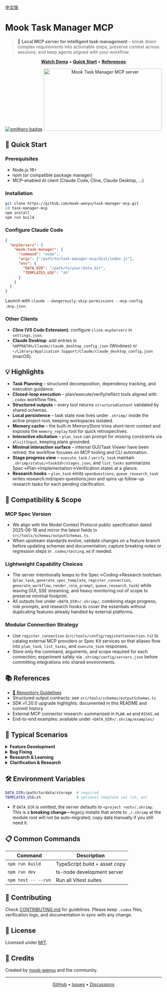 [中文版](README.md)

# Mook Task Manager MCP

> 🤖 **Local MCP server for intelligent task management** – break down complex requirements into actionable steps, preserve context across sessions, and keep agents aligned with your workflow.

<div align="center">

**[Watch Demo](https://www.youtube.com/watch?v=Arzu0lV09so)** • **[Quick Start](#-quick-start)** • **[References](#-references)**

[![smithery badge](https://smithery.ai/badge/@mook-wenyu/task-manager-mcp)](https://smithery.ai/server/@mook-wenyu/task-manager-mcp)
<a href="https://glama.ai/mcp/servers/@mook-wenyu/task-manager-mcp"><img width="380" height="200" src="https://glama.ai/mcp/servers/@mook-wenyu/task-manager-mcp/badge" alt="Mook Task Manager MCP server" /></a>

</div>

## 🚀 Quick Start

### Prerequisites
- Node.js 18+
- npm (or compatible package manager)
- MCP-enabled AI client (Claude Code, Cline, Claude Desktop, ...)

### Installation
```bash
git clone https://github.com/mook-wenyu/task-manager-mcp.git
cd task-manager-mcp
npm install
npm run build
```

### Configure Claude Code
```json
{
  "mcpServers": {
    "mook-task-manager": {
      "command": "node",
      "args": ["/path/to/task-manager-mcp/dist/index.js"],
      "env": {
        "DATA_DIR": "/path/to/your/data_dir",
        "TEMPLATES_USE": "zh"
      }
    }
  }
}
```
Launch with `claude --dangerously-skip-permissions --mcp-config .mcp.json`.

### Other Clients
- **Cline (VS Code Extension)**: configure `cline.mcpServers` in `settings.json`.
- **Claude Desktop**: add entries in `%APPDATA%/Claude/claude_desktop_config.json` (Windows) or `~/Library/Application Support/Claude/claude_desktop_config.json` (macOS).

## 💡 Highlights
- **Task Planning** – structured decomposition, dependency tracking, and execution guidance.
- **Closed-loop execution** – plan/execute/verify/reflect tools aligned with `.codex` workflow files.
- **Structured outputs** – every tool returns `structuredContent` validated by shared schemas.
- **Local persistence** – task state now lives under `.shrimp/` inside the active project root, keeping workspaces isolated.
- **Memory cache** – the built-in MemoryStore trims short-term context and exposes the `memory_replay` tool for quick retrospectives.
- **Interactive elicitation** – `plan_task` can prompt for missing constraints via `elicitInput`, keeping plans grounded.
- **Minimal interaction surface** – internal GUI/Task Viewer have been retired; the workflow focuses on MCP tooling and CLI automation.
- **Stage progress view** – `execute_task` / `verify_task` maintain `.shrimp/status/<taskId>/stages.json`, and `list_tasks` summarizes Spec→Plan→Implementation→Verification states at a glance.
- **Research hooks** – `plan_task` emits `openQuestions`; `queue_research_task` writes research.md/open-questions.json and spins up follow-up research tasks for each pending clarification.

## 🧭 Compatibility & Scope

### MCP Spec Version
- We align with the Model Context Protocol public specification dated 2025-06-18 and mirror the latest fields in `src/tools/schemas/outputSchemas.ts`.
- When upstream standards evolve, validate changes on a feature branch before updating schemas and documentation; capture breaking notes or regression steps in `.codex/testing.md` if needed.

### Lightweight Capability Choices
- The server intentionally keeps to the Spec→Coding→Research toolchain (`plan_task`, `generate_spec_template`, `register_connection`, `generate_workflow`, `render_role_prompt`, `queue_research_task`) while leaving GUI, SSE streaming, and heavy monitoring out of scope to preserve minimal footprint.
- All outputs live under `<DATA_DIR>/.shrimp/`, combining stage progress, role prompts, and research hooks to cover the essentials without duplicating features already handled by external platforms.

### Modular Connection Strategy
- Use `register_connection` (`src/tools/config/registerConnection.ts`) to catalog external MCP providers or Spec Kit services so that aliases flow into `plan_task`, `list_tasks`, and `execute_task` responses.
- Store only the command, arguments, and scope required for each connection; experiment safely via `.shrimp/config/servers.json` before committing integrations into shared environments.

## 📚 References
- [📝 Repository Guidelines](AGENTS.md)
- Structured output contracts: see `src/tools/schemas/outputSchemas.ts`
- SDK v1.20.0 upgrade highlights: documented in this README and commit history
- External MCP connector research: summarized in `PLAN.md` and `RISKS.md`
- End-to-end examples: available under `<DATA_DIR>/.shrimp/examples/`

## 🎯 Typical Scenarios
<details>
<summary><b>Feature Development</b></summary>

```
Plan: "plan task: add user authentication with JWT"
Execute: "execute task"
```
</details>

<details>
<summary><b>Bug Fixing</b></summary>

```
Plan: "plan task: fix memory leak"
Continuous: "continuous mode"
```
</details>

<details>
<summary><b>Research & Learning</b></summary>

```
Research: "research: compare React vs Vue"
Plan: "plan task: migrate component"
```
</details>

<details>
<summary><b>Clarification & Research</b></summary>

```
Plan: "plan task: audit external dependencies"
Queue research: "queue research task {\"taskId\": \"<TASK_ID>\", \"questions\": [{\"question\": \"Does the upstream API expose error codes?\", \"required\": true}]}"
```
</details>

## 🛠️ Environment Variables
```bash
DATA_DIR=/path/to/data/storage  # required
TEMPLATES_USE=zh                # optional template set (zh, en)
```
- If `DATA_DIR` is omitted, the server defaults to `<project root>/.shrimp`. This is a **breaking change**—legacy installs that wrote to `./.shrimp` at the module root will not be auto-migrated; copy data manually if you still need it.

## 📋 Common Commands
| Command | Description |
|---------|-------------|
| `npm run build` | TypeScript build + asset copy |
| `npm run dev` | ts-node development server |
| `npm test -- --run` | Run all Vitest suites |

## 🤝 Contributing

Check [CONTRIBUTING.md](CONTRIBUTING.md) for guidelines. Please keep `.codex` files, verification logs, and documentation in sync with any change.

## 📄 License
Licensed under [MIT](LICENSE).

## 🌟 Credits
Created by [mook-wenyu](https://github.com/mook-wenyu) and the community.

---

<p align="center">
  <a href="https://github.com/mook-wenyu/task-manager-mcp">GitHub</a> •
  <a href="https://github.com/mook-wenyu/task-manager-mcp/issues">Issues</a> •
  <a href="https://github.com/mook-wenyu/task-manager-mcp/discussions">Discussions</a>
</p>
